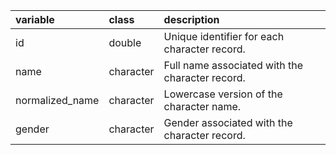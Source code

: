 | variable        | class     | description                                 |
|:----------------|:----------|:-------------------------------------------|
| id              | double    | Unique identifier for each character record.          |
| name            | character | Full name associated with the character record.       |
| normalized_name | character | Lowercase version of the character name.           |
| gender          | character | Gender associated with the character record.          |
